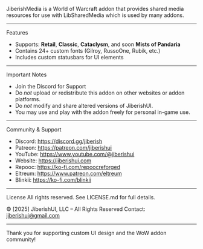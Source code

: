 JiberishMedia is a World of Warcraft addon that provides shared media resources for use with LibSharedMedia which is used by many addons.

---

Features
- Supports: **Retail**, **Classic**, **Cataclysm**, and soon **Mists of Pandaria**
- Contains 24+ custom fonts (Gilroy, RussoOne, Rubik, etc.)
- Includes custom statusbars for UI elements

---

Important Notes
- Join the Discord for Support
- Do *not* upload or redistribute this addon on other websites or addon platforms.
- Do *not* modify and share altered versions of JiberishUI.
- You may use and play with the addon freely for personal in-game use.

---

Community & Support
- Discord: https://discord.gg/jiberish
- Patreon: https://patreon.com/jiberishui
- YouTube: https://www.youtube.com/@jiberishui
- Website: https://jiberishui.com
- Repooc: https://ko-fi.com/repoocreforged
- Eltreum: https://www.patreon.com/eltreum
- Blinkii: https://ko-fi.com/blinkii

---

License
All rights reserved.
See LICENSE.md for full details.

© [2025] JiberishUI, LLC – All Rights Reserved
Contact: jiberishui@gmail.com

---

Thank you for supporting custom UI design and the WoW addon community!
